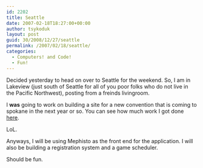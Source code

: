 ```yaml
---
id: 2202
title: Seattle
date: 2007-02-18T18:27:00+00:00
author: tsykoduk
layout: post
guid: 30/2008/12/27/seattle
permalink: /2007/02/18/seattle/
categories:
  - Computers! and Code!
  - Fun!
---
```

<p>Decided yesterday to head on over to Seattle for the weekend. So, I am in Lakeview (just south of Seattle for all of you poor folks who do not live in the Pacific Northwest), posting from a freinds livingroom.</p>


<p>I <b>was</b> going to work on building a site for a new convention that is coming to spokane in the next year or so. You can see how much work I got done <a href="http://nokes.kicks-ass.net">here</a>.</p>


<p>LoL.</p>


<p>Anyways, I will be using Mephisto as the front end for the application. I will also be building a registration system and a game scheduler.</p>


<p>Should be fun.</p>